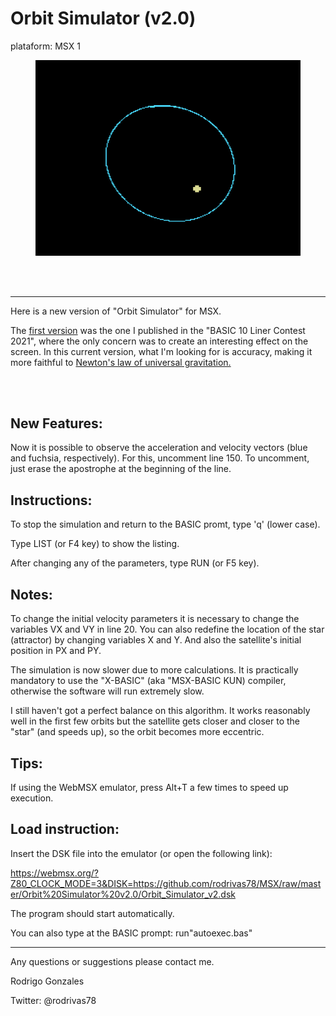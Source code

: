 

Orbit Simulator (v2.0)
============================

plataform: MSX 1

<figure>
<img src="https://github.com/rodrivas78/MSX/raw/master/Orbit%20Simulator%20v2.0/screenshots/orbit_simulator_2_0.png" alt="header image" >
	
</figure>
</br>  
</br>  

---------------------------------------------------------------
Here is a new version of "Orbit Simulator" for MSX.


The <a href="https://github.com/rodrivas78/MSX/tree/master/BASIC_10_Liners/Orbit_Simulator">first version</a> was the one I published in the "BASIC 10 Liner Contest 2021", where the only concern was to create an interesting effect on the screen.
In this current version, what I'm looking for is accuracy, making it more faithful to <a href="https://en.wikipedia.org/wiki/Newton%27s_law_of_universal_gravitation">Newton's law of universal gravitation.</a>

</br>  
</br>  

New Features:
-------------

Now it is possible to observe the acceleration and velocity vectors (blue and fuchsia, respectively). For this, uncomment line 150. To uncomment, just erase the apostrophe at the beginning of the line. 

Instructions:
-------------

To stop the simulation and return to the BASIC promt, type 'q' (lower case).

Type LIST (or F4 key) to show the listing.

After changing any of the parameters, type RUN (or F5 key).

Notes:
------

To change the initial velocity parameters it is necessary to change the variables VX and VY in line 20. You can also redefine the location of the star (attractor) by changing 
variables X and Y. And also the satellite's initial position in PX and PY.

The simulation is now slower due to more calculations. It is practically mandatory to use the "X-BASIC" (aka "MSX-BASIC KUN) compiler, otherwise the software will run extremely slow.

I still haven't got a perfect balance on this algorithm. It works reasonably well in the first few orbits but the satellite gets closer and closer to the "star" (and speeds up), so the orbit becomes more eccentric.

Tips:
-----

If using the WebMSX emulator, press Alt+T a few times to speed up execution.

Load instruction:
-----------------

Insert the DSK file into the emulator (or open the following link):

https://webmsx.org/?Z80_CLOCK_MODE=3&DISK=https://github.com/rodrivas78/MSX/raw/master/Orbit%20Simulator%20v2.0/Orbit_Simulator_v2.dsk

The program should start automatically.

You can also type at the BASIC prompt:
run"autoexec.bas" <ENTER>
  
----------------------------------------------------------------------------

Any questions or suggestions please contact me.

Rodrigo Gonzales
  
Twitter: @rodrivas78

